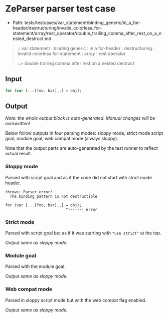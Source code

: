 # ZeParser parser test case

- Path: tests/testcases/var_statement/binding_generic/in_a_for-header/destructuring/invalid_colorless_for-statement/array/rest_operator/double_trailing_comma_after_rest_on_a_nested_destruct.md

> :: var statement : binding generic : in a for-header : destructuring : invalid colorless for-statement : array : rest operator
>
> ::> double trailing comma after rest on a nested destruct

## Input

`````js
for (var [...[foo, bar],,] = obj);
`````

## Output

_Note: the whole output block is auto-generated. Manual changes will be overwritten!_

Below follow outputs in four parsing modes: sloppy mode, strict mode script goal, module goal, web compat mode (always sloppy).

Note that the output parts are auto-generated by the test runner to reflect actual result.

### Sloppy mode

Parsed with script goal and as if the code did not start with strict mode header.

`````
throws: Parser error!
  The binding pattern is not destructible

for (var [...[foo, bar],,] = obj);
                           ^------- error
`````

### Strict mode

Parsed with script goal but as if it was starting with `"use strict"` at the top.

_Output same as sloppy mode._

### Module goal

Parsed with the module goal.

_Output same as sloppy mode._

### Web compat mode

Parsed in sloppy script mode but with the web compat flag enabled.

_Output same as sloppy mode._
